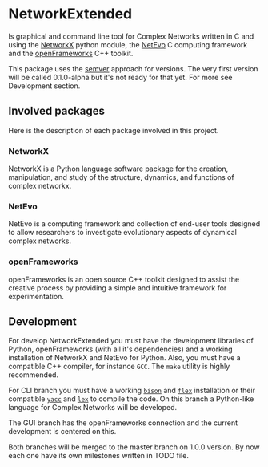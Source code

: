 # NetworkExtended
Is graphical and command line tool for Complex Networks written in C and using the [NetworkX](http://networkx.lanl.gov) python module, the [NetEvo](http://netevo.org) C computing framework and the [openFrameworks](http://www.openframeworks.cc) C++ toolkit.

This package uses the [semver](http://semver.org/) approach for versions. The very first version will be called 0.1.0-alpha but it's not ready for that yet. For more see Development section.

## Involved packages
Here is the description of each package involved in this project.

### NetworkX
NetworkX is a Python language software package for the creation, manipulation, and study of the structure, dynamics, and functions of complex networkx.

### NetEvo
NetEvo is a computing framework and collection of end-user tools designed to allow researchers to investigate evolutionary aspects of dynamical complex networks.

### openFrameworks
openFrameworks is an open source C++ toolkit designed to assist the creative process by providing a simple and intuitive framework for experimentation.

## Development
For develop NetworkExtended you must have the development libraries of Python, openFrameworks (with all it's dependencies) and a working installation of NetworkX and NetEvo for Python. Also, you must have a compatible C++ compiler, for instance `GCC`. The `make` utility is highly recommended.

For CLI branch you must have a working [`bison`](http://www.gnu.org/software/bison/) and [`flex`](http://flex.sourceforge.net/) installation or their compatible [`yacc`](http://dinosaur.compilertools.net/yacc/) and [`lex`](http://dinosaur.compilertools.net/lex/) to compile the code. On this branch a Python-like language for Complex Networks will be developed.

The GUI branch has the openFrameworks connection and the current development is centered on this.

Both branches will be merged to the master branch on 1.0.0 version. By now each one have its own milestones written in TODO file.
